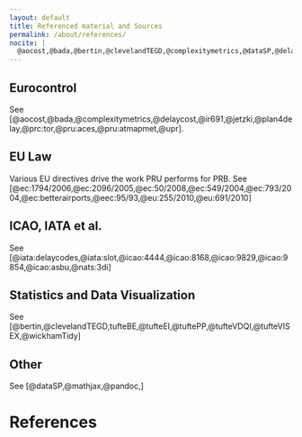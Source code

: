 ```yaml
---
layout: default
title: Referenced material and Sources
permalink: /about/references/
nocite: |
  @aocost,@bada,@bertin,@clevelandTEGD,@complexitymetrics,@dataSP,@delaycost,@ec:1794/2006,@ec:2096/2005,@ec:50/2008,@ec:549/2004,@ec:793/2004,@ec:betterairports,@eec:95/93,@eu:255/2010,@eu:691/2010,@iata:delaycodes,@iata:slot,@icao:4444,@icao:8168,@icao:9829,@icao:9854,@icao:asbu,@ir691,@jetzki,@mathjax,@nats:3di,@pandoc,@plan4delay,@prc:tor,@pru:aces,@pru:atmapmet,@tufteBE,@tufteEI,@tuftePP,@tufteVDQI,@tufteVISEX,@upr,@wickhamTidy
---
```


## Eurocontrol
See [@aocost,@bada,@complexitymetrics,@delaycost,@ir691,@jetzki,@plan4delay,@prc:tor,@pru:aces,@pru:atmapmet,@upr].

## EU Law
Various EU directives drive the work PRU performs for PRB.
See [@ec:1794/2006,@ec:2096/2005,@ec:50/2008,@ec:549/2004,@ec:793/2004,@ec:betterairports,@eec:95/93,@eu:255/2010,@eu:691/2010]


## ICAO, IATA et al.
See [@iata:delaycodes,@iata:slot,@icao:4444,@icao:8168,@icao:9829,@icao:9854,@icao:asbu,@nats:3di]


## Statistics and Data Visualization
See [@bertin,@clevelandTEGD,tufteBE,@tufteEI,@tuftePP,@tufteVDQI,@tufteVISEX,@wickhamTidy]


## Other
See [@dataSP,@mathjax,@pandoc,]

# References

